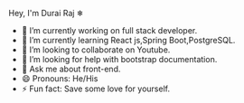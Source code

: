  Hey, I'm Durai Raj ❄ 

- 🔭 I’m currently working on full stack developer. 
- 🌱 I’m currently learning React js,Spring Boot,PostgreSQL.
- 👯 I’m looking to collaborate on Youtube.
- 🤔  I’m looking for help with bootstrap documentation.
- 💬 Ask me about front-end.
- 😄 Pronouns: He/His
- ⚡  Fun fact: Save some love for yourself.


<!-- ![GitHub Stats](https://github-readme-stats.vercel.app/api?username=Durai1309&theme=radical)  -->
